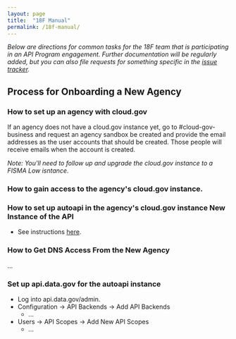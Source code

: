 ```yaml
---
layout: page
title:  "18F Manual"
permalink: /18f-manual/
---
```


_Below are directions for common tasks for the 18F team that is participating in an API Program engagement.  Further documentation will be regularly added, but you can also file requests for something specific in the [issue tracker](https://github.com/18F/api-program/issues)._

## Process for Onboarding a New Agency

### How to set up an agency with cloud.gov 

If an agency does not have a cloud.gov instance yet, go to #cloud-gov-business and request an agency sandbox be created and provide the email addresses as the user accounts that should be created.  Those people will receive emails when the account is created.  

_Note: You'll need to follow up and upgrade the cloud.gov instance to a FISMA Low isntance._

### How to gain access to the agency's cloud.gov instance.  

### How to set up autoapi in the agency's cloud.gov instance  New Instance of the API

* See instructions [here](https://github.com/18F/autoapi/blob/master/instructions.md). 

### How to Get DNS Access From the New Agency

...

### Set up api.data.gov for the autoapi instance

* Log into api.data.gov/admin.  
* Configuration -> API Backends -> Add API Backends 
  * ...
* Users -> API Scopes -> Add New API Scopes
  * ...



